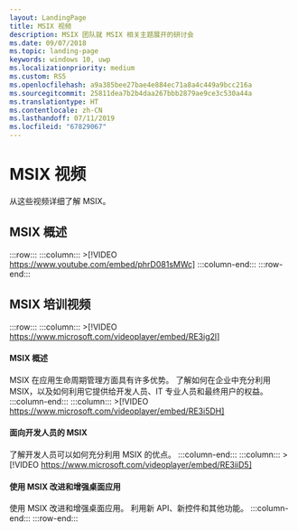 ```yaml
---
layout: LandingPage
title: MSIX 视频
description: MSIX 团队就 MSIX 相关主题展开的研讨会
ms.date: 09/07/2018
ms.topic: landing-page
keywords: windows 10, uwp
ms.localizationpriority: medium
ms.custom: RS5
ms.openlocfilehash: a9a385bee27bae4e884ec71a8a4c449a9bcc216a
ms.sourcegitcommit: 25811dea7b2b4daa267bbb2879ae9ce3c530a44a
ms.translationtype: HT
ms.contentlocale: zh-CN
ms.lasthandoff: 07/11/2019
ms.locfileid: "67829067"
---
```

# <a name="msix-videos"></a>MSIX 视频

从这些视频详细了解 MSIX。

## <a name="msix-overview"></a>MSIX 概述
 :::row:::
    :::column:::
        >[!VIDEO https://www.youtube.com/embed/phrD081sMWc]
    :::column-end:::
:::row-end:::


## <a name="msix-training-videos"></a>MSIX 培训视频
:::row:::
    :::column:::
    >[!VIDEO https://www.microsoft.com/videoplayer/embed/RE3ig2l]
#### <a name="msix-overview"></a>MSIX 概述
MSIX 在应用生命周期管理方面具有许多优势。 了解如何在企业中充分利用 MSIX，以及如何利用它提供给开发人员、IT 专业人员和最终用户的权益。
    :::column-end:::
    :::column:::
    >[!VIDEO https://www.microsoft.com/videoplayer/embed/RE3i5DH]
#### <a name="msix-for-developers"></a>面向开发人员的 MSIX
了解开发人员可以如何充分利用 MSIX 的优点。
    :::column-end:::
    :::column:::
    >[!VIDEO https://www.microsoft.com/videoplayer/embed/RE3iiD5]
#### <a name="evolving-and-enhancing-desktop-apps-with-msix"></a>使用 MSIX 改进和增强桌面应用
使用 MSIX 改进和增强桌面应用。 利用新 API、新控件和其他功能。 
    :::column-end:::
:::row-end:::
